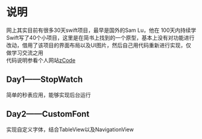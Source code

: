 # 说明
网上其实目前有很多30天swift项目，最早是国外的Sam Lu，他在 100天内持续学Swift写了40个小项目，这里是在简书上找到的一个原型，基本上没有对功能进行改动，借用了该项目的界面布局以及UI图片，然后自己用代码重新进行实现，仅做学习交流之用    
代码说明参看个人网站[zCode](https://ezreal-tian.com)
## Day1——StopWatch
简单的秒表应用，能够实现后台运行
## Day2——CustomFont
实现自定义字体，结合TableView以及NavigationView
